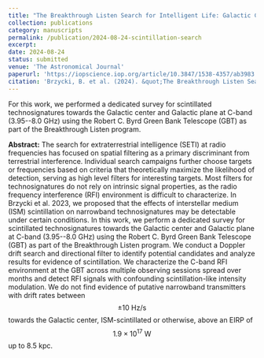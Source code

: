 ```yaml
---
title: "The Breakthrough Listen Search for Intelligent Life: Galactic Center Search for Scintillated Technosignatures"
collection: publications
category: manuscripts
permalink: /publication/2024-08-24-scintillation-search
excerpt: 
date: 2024-08-24
status: submitted
venue: 'The Astronomical Journal'
paperurl: 'https://iopscience.iop.org/article/10.3847/1538-4357/ab3983'
citation: 'Brzycki, B. et al. (2024). &quot;The Breakthrough Listen Search for Intelligent Life: Galactic Center Search for Scintillated Technosignatures.&quot; Submitted to <i>The Astronomical Journal</i>.'
---
```


For this work, we performed a dedicated survey for scintillated technosignatures towards the Galactic center and Galactic plane at C-band (3.95--8.0 GHz) using the Robert C. Byrd Green Bank Telescope (GBT) as part of the Breakthrough Listen program.

**Abstract:** The search for extraterrestrial intelligence (SETI) at radio frequencies has focused on spatial filtering as a primary discriminant from terrestrial interference. Individual search campaigns further choose targets or frequencies based on criteria that theoretically maximize the likelihood of detection, serving as high level filters for interesting targets. Most filters for technosignatures do not rely on intrinsic signal properties, as the radio frequency interference (RFI) environment is difficult to characterize. In Brzycki et al. 2023, we proposed that the effects of interstellar medium (ISM) scintillation on narrowband technosignatures may be detectable under certain conditions. In this work, we perform a dedicated survey for scintillated technosignatures towards the Galactic center and Galactic plane at C-band (3.95--8.0 GHz) using the Robert C. Byrd Green Bank Telescope (GBT) as part of the Breakthrough Listen program. We conduct a Doppler drift search and directional filter to identify potential candidates and analyze results for evidence of scintillation. We characterize the C-band RFI environment at the GBT across multiple observing sessions spread over months and detect RFI signals with confounding scintillation-like intensity modulation. We do not find evidence of putative narrowband transmitters with drift rates between $$\pm 10\text{ Hz/s}$$ towards the Galactic center, ISM-scintillated or otherwise, above an EIRP of $$1.9\times 10^{17}\text{ W}$$ up to 8.5 kpc. 